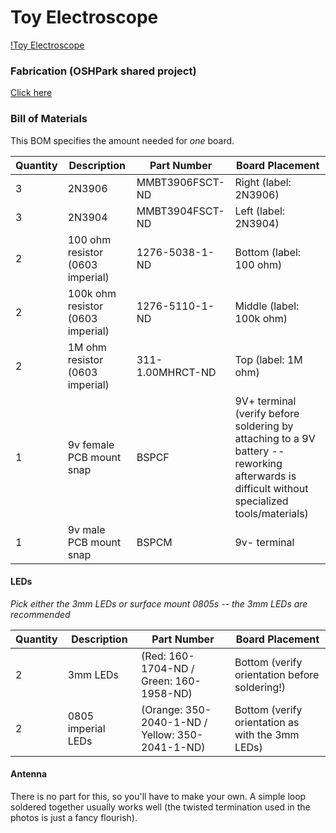 # Toy Electroscope

[!Toy Electroscope](http://open.konspyre.org/assets/images/electroscope/top1.png)

### Fabrication (OSHPark shared project)

[Click here](https://www.oshpark.com/shared_projects/KFA2jmSs)

### Bill of Materials

This BOM specifies the amount needed for _one_ board.

| Quantity | Description | Part Number | Board Placement |
| -------- | ----------- | ----------- | --------------- |
| 3        | 2N3906      | MMBT3906FSCT-ND | Right (label: 2N3906) |
| 3 	   | 2N3904	 | MMBT3904FSCT-ND | Left (label: 2N3904) |
| 2        | 100 ohm resistor (0603 imperial) | 1276-5038-1-ND | Bottom (label: 100 ohm) |
| 2        | 100k ohm resistor (0603 imperial) | 1276-5110-1-ND | Middle (label: 100k ohm) |
| 2	   | 1M ohm resistor (0603 imperial) | 311-1.00MHRCT-ND | Top (label: 1M ohm) |
| 1        | 9v female PCB mount snap | BSPCF | 9V+ terminal (verify before soldering by attaching to a 9V battery -- reworking afterwards is difficult without specialized tools/materials) |
| 1        | 9v male PCB mount snap | BSPCM |  9v- terminal |

#### LEDs

_Pick either the 3mm LEDs or surface mount 0805s -- the 3mm LEDs are recommended_

| Quantity | Description | Part Number | Board Placement |
| -------- | ----------- | ----------- | --------------- |
| 2        | 3mm LEDs | (Red: 160-1704-ND / Green: 160-1958-ND) | Bottom (verify orientation before soldering!) |
| 2        | 0805 imperial LEDs | (Orange: 350-2040-1-ND / Yellow: 350-2041-1-ND) | Bottom (verify orientation as with the 3mm LEDs) |


#### Antenna

There is no part for this, so you'll have to make your own. A simple loop soldered together usually
works well (the twisted termination used in the photos is just a fancy flourish).
